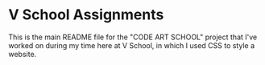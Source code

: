 V School Assignments  
====================

This is the main README file for the "CODE ART SCHOOL" project that I've worked on during my time here at V School, in which I used CSS to style a website.
